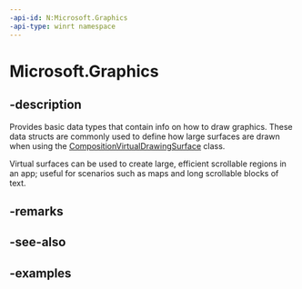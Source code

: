 ```yaml
---
-api-id: N:Microsoft.Graphics
-api-type: winrt namespace
---
```


<!-- Namespace syntax.
namespace Windows.Graphics 
-->

# Microsoft.Graphics

## -description
Provides basic data types that contain info on how to draw graphics. These data structs are commonly used to define how large surfaces are drawn when using the [CompositionVirtualDrawingSurface](../microsoft.ui.composition/compositionvirtualdrawingsurface.md) class. 

Virtual surfaces can be used to create large, efficient scrollable regions in an app; useful for scenarios such as maps and long scrollable blocks of text.  

## -remarks

## -see-also

## -examples


